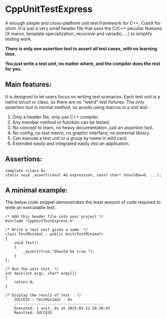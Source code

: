 # CppUnitTestExpress
 A enough simple and cross-platform unit test framework for C++, CuteX for short.
 It is just a very small header file that uses the C/C++ peculiar features (X marco, template specialization, recursive and variadic, ...) to simplify testing work.
 
 **There is only one assertion tool to assert all test cases, with no learning time.**
 
 **You just write a test unit, no matter where, and the compiler does the rest for you.**
 
## Main features:

It is designed to let users focus on writing test scenarios. Each test unit is a native struct or class, so there are no "weird" test fixtures. The only assertion tool is normal method, so avoids using macros in a unit test.

1. Only a header file, only use C++ compiler.
2. Any member method or function can be tested.
3. No concept to learn, no heavy documentation, just an assertion tool.
4. No config, no test macro, no graphic interface, no extrernal library.
5. Can execute a test unit or a group by name in wild card.
6. Extended easily and integrated easily into an application.

## Assertions:
```
template <class A>
static void _assert(const A& expression, const char* shouldbe=0, ...);
```
## A minimal example:

The below code snippet demonstrates the least amount of code required to write an executable test: 
```
/* Add this header file into your project */
#include "CppUnitTestExpress.h"

/* Write a test unit given a name. */
class TestMinimal : public Unit<TestMinimal>
{
	void Test()
	{
		_assert(true,"Should be true.");
	}
};

/* Run the unit test. */
int main(int argc, char* argv[])
{
	return 0;
}

/* Display the result of test . */
	SUCCESS : TestMinimal - 0s
	----------------------------------------
	Executed: 1 unit, 0s at 2025-01-12 20:30:47
	Resulted: SUCCESS
```
